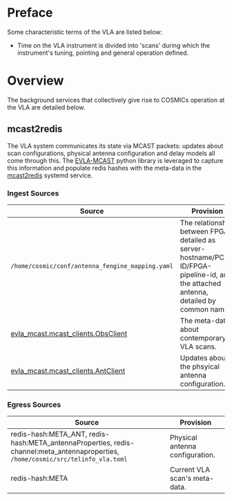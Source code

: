 # Preface

Some characteristic terms of the VLA are listed below:

- Time on the VLA instrument is divided into 'scans' during which the instrument's tuning, pointing and general operation defined.

# Overview

The background services that collectively give rise to COSMICs operation at the VLA are detailed below.

## mcast2redis

The VLA system communicates its state via MCAST packets: updates about scan configurations, physical antenna configuration and delay models all come through this. The [EVLA-MCAST](https://github.com/demorest/evla_mcast) python library is leveraged to capture this information and populate redis hashes with the meta-data in the [mcast2redis](https://github.com/COSMIC-SETI/COSMIC-VLA-PythonLibs/blob/main/scripts/mcast2redis.py) systemd service.

### Ingest Sources

Source | Provision
-|-
`/home/cosmic/conf/antenna_fengine_mapping.yaml` | The relationship between FPGAs, detailed as server-hostname/PCIe-ID/FPGA-pipeline-id, and the attached antenna, detailed by common name.
[evla_mcast.mcast_clients.ObsClient](https://github.com/demorest/evla_mcast/blob/master/evla_mcast/mcast_clients.py#L80) | The meta-data about contemporary VLA scans.
[evla_mcast.mcast_clients.AntClient](https://github.com/demorest/evla_mcast/blob/master/evla_mcast/mcast_clients.py#L121) | Updates about the phsyical antenna configuration.

### Egress Sources

Source | Provision
-|-
redis-hash:META_ANT, redis-hash:META_antennaProperties, redis-channel:meta_antennaproperties, `/home/cosmic/src/telinfo_vla.toml` | Physical antenna configuration.
redis-hash:META | Current VLA scan's meta-data.


